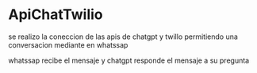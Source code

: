 # ApiChatTwilio

se realizo la coneccion de las apis de chatgpt y twillo permitiendo una conversacion mediante en whatssap

whatssap recibe el mensaje 
y chatgpt responde el mensaje a su pregunta
